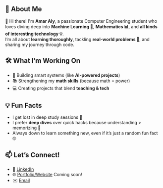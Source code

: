## 🚀 About Me  
👋 Hi there! I'm **Amar Aly**, a passionate Computer Engineering student who loves diving deep into **Machine Learning 🤖**, **Mathematics 📊**, and **all kinds of interesting technology 💡**.  
I’m all about **learning thoroughly**, tackling **real-world problems 📁**, and sharing my journey through code.  

## 🛠️ What I’m Working On  
- 🤯 Building smart systems (like **AI-powered projects**)  
- 📚 Strengthening my **math skills** (because math = power)  
- 💻 Creating projects that blend **teaching & tech**  

## 💡 Fun Facts  
- I get lost in deep study sessions 🧠
- I prefer **deep dives** over quick hacks because understanding > memorizing 🚀
- Always down to learn something new, even if it’s just a random fun fact 🤓  

## 📫 Let’s Connect!  
- 💼 [LinkedIn](wwww.linkedin.com/in/amar-yasser-fayad/)  
- 🌐 [Portfolio/Website](#) Coming soon!  
- ✉️ [Email](mailto:amaraly304@gmail.com)  
